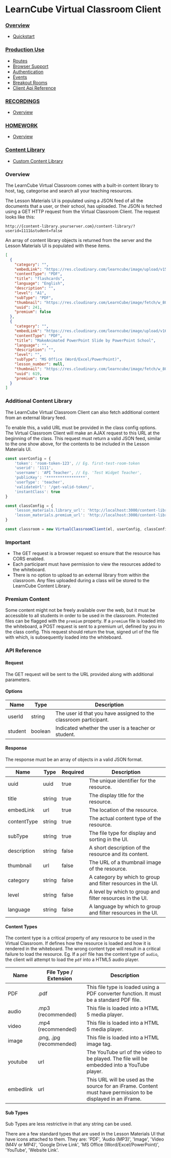 # LearnCube Virtual Classroom Client

### [Overview](README.md)
  * [Quickstart](README.md#quickstart)

### [Production Use](PRODUCTION.md)
  * [Routes](PRODUCTION.md#routes)
  * [Browser Support](PRODUCTION.md#browser)
  * [Authentication](AUTH.md#authentication)
  * [Events](PRODUCTION.md#events)
  * [Breakout Rooms](PRODUCTION.md#breakout-rooms)
  * [Client Api Reference](PRODUCTION.md#api-reference)

[comment]: <> (### [Rest Api]&#40;RESTAPI.md&#41;)

[comment]: <> (  * [Classrooms]&#40;RESTAPI.md#classrooms&#41;)

[comment]: <> (  * [Participants]&#40;RESTAPI.md#participants&#41;)

### [RECORDINGS](RECORDINGS.md)
  * [Overview](RECORDINGS.md#overview)

### [HOMEWORK](HOMEWORK.md)
  * [Overview](HOMEWORK.md#overview)

### [Content Library](LIBRARY.md)
  * [Custom Content Library](LIBRARY.md#custom-content-library)


### Overview
The LearnCube Virtual Classroom comes with a built-in content library to host, tag, categorise and search all your teaching resources. 

The Lesson Materials UI is populated using a JSON feed of all the documents that a user, or their school, has uploaded. 
The JSON is fetched using a GET HTTP request from the Virtual Classroom Client. The request looks like this:

```curl
http://{content-library.yourserver.com}/content-library/?userid=1111&student=false
```

An array of content library objects is returned from the server and the Lesson Materials UI is populated with these items.

```json
[
  {
    "category": "",
    "embedLink": "https://res.cloudinary.com/learncube/image/upload/v1543421928/LearnCube/tyqn34bosmp3u5qwpuu3.pdf",
    "contentType": "PDF",
    "title": "flashcards",
    "language": "English",
    "description": "",
    "level": "A1",
    "subType": "PDF",
    "thumbnail": "https://res.cloudinary.com/LearnCube/image/fetch/w_800,h_400,c_limit,f_jpg,q_auto/https://res.cloudinary.com/learncube/image/upload/v1543421928/LearnCube/tyqn34bosmp3u5qwpuu3.pdf",
    "uuid": 241,
    "premium": false
  },
  {
    "category": "",
    "embedLink": "https://res.cloudinary.com/learncube/image/upload/v1631709958/LearnCube/cwgowskamvs6hog6oqgi.pptx.pdf",
    "contentType": "PDF",
    "title": "MakeAnimated PowerPoint Slide by PowerPoint School",
    "language": "",
    "description": "",
    "level": "",
    "subType": "MS Office (Word/Excel/PowerPoint)",
    "lesson_number": null,
    "thumbnail": "https://res.cloudinary.com/learncube/image/fetch/w_800,h_400,c_limit,f_jpg,q_auto/https://res.cloudinary.com/learncube/image/upload/v1631709958/LearnCube/cwgowskamvs6hog6oqgi.pptx.pdf",
    "uuid": 619,
    "premium": true
  }
]
```

### Additional Content Library

The LearnCube Virtual Classroom Client can also fetch additional content from an external library feed.

To enable this, a valid URL must be provided in the class config options. 
The Virtual Classroom Client will make an AJAX request to this URL at the beginning of the class. 
This request must return a valid JSON feed, similar to the one show above, for the contents to be included in the Lesson Materials UI.

```javascript
const userConfig = {
    'token': 'room-token-123', // Eg. first-test-room-token
    'userid': '1111',
    'username': 'API Teacher', // Eg. 'Test Widget Teacher',
    'publicKey': '*****************',
    'userType': 'teacher',
    'validateUrl': '/get-valid-token/',
    'instantClass': true
}

const classConfig = {
    'lesson_materials.library_url': 'http://localhost:3000/content-library/',
    'lesson_materials.premium_url': 'http://localhost:3000/content-library/premium/'
}

const classroom = new VirtualClassroomClient(el, userConfig, classConfig)
```

### Important
- The GET request is a browser request so ensure that the resource has CORS enabled.
- Each participant must have permission to view the resources added to the whiteboard.
- There is no option to upload to an external library from within the classroom. Any files uploaded during a class will be stored to the LearnCube Content Library.


### Premium Content
Some content might not be freely available over the web, but it must be accessible to all students in order to be used in the classroom. Protected files can be flagged with the `premium` property. 
If a `premium` file is loaded into the whiteboard, a POST request is sent to a premium url, defined by you in the class config. This request should return the true, signed url of the file with which, is subsequently loaded into the whiteboard.

### API Reference

#### Request 
The GET request will be sent to the URL provided along with additional parameters.

#### Options
Name | Type | Description
-----|------|------------|
userId | string | The user id that you have assigned to the classroom participant.
student | boolean | Indicated whether the user is a teacher or student.

#### Response
The response must be an array of objects in a valid JSON format.

Name | Type | Required | Description |
-----|------|------------|------------|
uuid | uuid | true | The unique identifier for the resource.
title | string | true | The display title for the resource.
embedLink | url | true | The location of the resource.
contentType | string | true | The actual content type of the resource. 
subType | string | true | The file type for display and sorting in the UI. 
description | string | false | A short description of the resource and its content.
thumbnail | url | false | The URL of a thumbnail image of the resource.
category | string | false | A category by which to group and filter resources in the UI.
level | string | false | A level by which to group and filter resources in the UI.
language | string | false | A language by which to group and filter resources in the UI.

#### Content Types
The content type is a critical property of any resource to be used in the Virtual Classroom. If defines how the resource is loaded and how it is rendered in the whiteboard. 
The wrong content type will result in a critical failure to load the resource. 
Eg. If a `pdf` file has the content type of `audio`, the client will attempt to load the `pdf` into a HTML5 audio player.

Name | File Type / Extension | Description |
-----|------|------------|
PDF | .pdf | This file type is loaded using a PDF converter function. It must be a standard PDF file. |
audio | .mp3 (recommended) | This file is loaded into a HTML 5 media player. 
video | .mp4 (recommended)| This file is loaded into a HTML 5 media player. 
image | .png, .jpg (recommended) | This file is loaded into a HTML image tag.
youtube | url | The YouTube url of the video to be played. The file will be embedded into a YouTube player.
embedlink | url | This URL will be used as the source for an iFrame. Content must have permission to be displayed in an iFrame.  

#### Sub Types
Sub Types are less restrictive in that any string can be used. 

There are a few standard types that are used in the Lesson Materials UI that have icons attached to them. They are:
'PDF', 'Audio (MP3)', 'Image', 'Video (M4V or MP4)', 'Google Drive Link', 'MS Office (Word/Excel/PowerPoint)', 'YouTube', 'Website Link'.


[comment]: <> (#### Premium Content)

[comment]: <> (For content that is sensitive, LearnCube recommends using dynamic signed urls that restrict access to users that are authenticated. )

[comment]: <> (For content that is marked with the sub-type "Premium", the Virtual Classroom Client will send a POST request to a url endpoint of your choosing. )

[comment]: <> (This endpoint can validate that the user is authorised to access the content and should return the full url of the resource to be loaded.)
